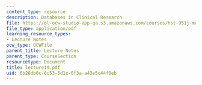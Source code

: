 ```yaml
---
content_type: resource
description: Databases in Clinical Research
file: https://ol-ocw-studio-app-qa.s3.amazonaws.com/courses/hst-951j-medical-decision-support-spring-2003/6b28db0c6c535d1c0f3aa43e5c44f0eb_lecture19.pdf
file_type: application/pdf
learning_resource_types:
- Lecture Notes
ocw_type: OCWFile
parent_title: Lecture Notes
parent_type: CourseSection
resourcetype: Document
title: lecture19.pdf
uid: 6b28db0c-6c53-5d1c-0f3a-a43e5c44f0eb
---
```

